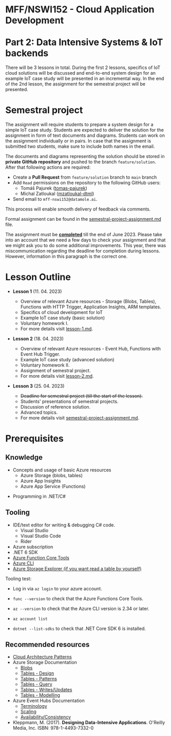 # MFF/NSWI152 - Cloud Application Development<br/><br/>Part 2: Data Intensive Systems & IoT backends

There will be 3 lessons in total. During the first 2 lessons, specifics of IoT cloud solutions will be discussed and end-to-end system design for an example IoT case study will be presented in an incremental way. In the end of the 2nd lesson, the assignment for the semestral project will be presented. 

# Semestral project

The assignment will require students to prepare a system design for a simple IoT case study. Students are expected to deliver the solution for the assignment in form of text documents and diagrams. Students can work on the assignment individually or in pairs. In case that the assignment is submitted two students, make sure to include both names in the email.

The documents and diagrams representing the solution should be stored in **private GitHub repository** and pushed to the branch `feature/solution`. After that following actions are required:

* Create a  **Pull Request** from `feature/solution` branch to `main` branch 
* Add `Read` permissions on the repository to the following GitHub users:
  * Tomáš Pajurek ([tomas-pajurek](https://github.com/tomas-pajurek))
  * Michal Zatloukal ([mzatloukal-dtml](https://github.com/mzatloukal-dtml))
* Send email to `mff-nswi152@datamole.ai`.


This process will enable smooth delivery of feedback via comments.

Formal assignment can be found in the [semestral-project-assignment.md](./semestral-project-assignment.md) file.

The assignment must be **<u>completed</u>** till the end of June 2023. Please take into an account that we need a few days to check your assignment and that we might ask you to do some additional improvements. This year, there was miscommunication regarding the deadline for completion during lessons. However, information in this paragraph is the correct one. 

# Lesson Outline

* **Lesson 1** (11. 04. 2023)
  * Overview of relevant Azure resources - Storage (Blobs, Tables), Functions with HTTP Trigger, Application Insights, ARM templates. 
  * Specifics of cloud development for IoT
  * Example IoT case study (basic solution)
  * Voluntary homework I. 
  * For more details visit [lesson-1.md](./lesson-1/lesson-1.md).

* **Lesson 2** (18. 04. 2023)
  * Overview of relevant Azure resources - Event Hub, Functions with Event Hub Trigger.
  * Example IoT case study (advanced solution)
  * Voluntary homework II.
  * Assignment of semestral project.
  * For more details visit [lesson-2.md](./lesson-2/lesson-2.md).

* **Lesson 3** (25. 04. 2023)
  * <strike>Deadline for semestral project (till the start of the lesson). </strike>
  * Students' presentations of semestral projects.
  * Discussion of reference solution.
  * Advanced topics.
  * For more details visit [semestral-project-assignment.md](./semestral-project-assignment.md).

# Prerequisites 

## Knowledge

* Concepts and usage of basic Azure resources
  * Azure Storage (blobs, tables)
  * Azure App Insights
  * Azure App Service (Functions)
- Programming in .NET/C#

## Tooling

* IDE/text editor for writing & debugging C# code.
  * Visual Studio
  * Visual Studio Code
  * Rider
* Azure subscription
* .NET 6 SDK
* [Azure Function Core Tools](https://docs.microsoft.com/en-us/azure/azure-functions/functions-run-local#v2)
* [Azure CLI](https://docs.microsoft.com/en-us/cli/azure/install-azure-cli)
* [Azure Storage Explorer (if you want read a table by yourself)](https://azure.microsoft.com/en-us/features/storage-explorer/)

Tooling test:

* Log in via `az login` to your azure account.

* `func --version` to check that the Azure Functions Core Tools.
* `az --version` to check that the Azure CLI version is 2.34 or later.
* `az account list` 
* `dotnet --list-sdks` to check that .NET Core SDK 6 is installed. 

## Recommended resources

* [Cloud Architecture Patterns](https://docs.microsoft.com/en-us/azure/architecture/patterns/)
* Azure Storage Documentation
  * [Blobs](https://azure.microsoft.com/en-us/services/storage/blobs/)
  * [Tables - Design](https://docs.microsoft.com/en-us/azure/storage/tables/table-storage-design-guidelines)
  * [Tables - Patterns](https://docs.microsoft.com/en-us/azure/storage/tables/table-storage-design-patterns)
  * [Tables - Query](https://docs.microsoft.com/en-us/azure/storage/tables/table-storage-design-for-query)
  * [Tables - Writes/Updates](https://docs.microsoft.com/en-us/azure/storage/tables/table-storage-design-for-modification)
  * [Tables - Modelling](https://docs.microsoft.com/en-us/azure/storage/tables/table-storage-design-modeling)
* Azure Event Hubs Documentation
  * [Terminology](https://docs.microsoft.com/en-us/azure/event-hubs/event-hubs-features)
  * [Scaling](https://docs.microsoft.com/en-us/azure/event-hubs/event-hubs-scalability)
  * [Availability/Consistency](https://docs.microsoft.com/en-us/azure/event-hubs/event-hubs-availability-and-consistency?tabs=dotnet)
* Kleppmann, M. (2017). **Designing Data-Intensive Applications**. O'Reilly Media, Inc. ISBN: 978-1-4493-7332-0 
